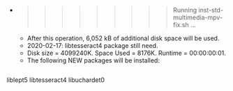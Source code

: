 * >>>>>>>>> Running inst-std-multimedia-mpv-fix.sh ...
  * After this operation, 6,052 kB of additional disk space will be used.
  * 2020-02-17: libtesseract4 package still need.
  * Disk size = 4099240K. Space Used = 8176K. Runtime = 00:00:00:01.
  * The following NEW packages will be installed:
  ```bash
liblept5 libtesseract4 libuchardet0
  ```
